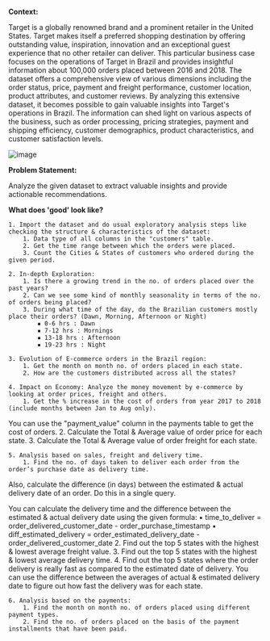 **Context:**

Target is a globally renowned brand and a prominent retailer in the United States. Target makes itself a preferred shopping destination by offering outstanding value, inspiration, innovation and an exceptional guest experience that no other retailer can deliver.
This particular business case focuses on the operations of Target in Brazil and provides insightful information about 100,000 orders placed between 2016 and 2018. The dataset offers a comprehensive view of various dimensions including the order status, price, payment and freight performance, customer location, product attributes, and customer reviews.
By analyzing this extensive dataset, it becomes possible to gain valuable insights into Target's operations in Brazil. The information can shed light on various aspects of the business, such as order processing, pricing strategies, payment and shipping efficiency, customer demographics, product characteristics, and customer satisfaction levels.

![image](https://github.com/christinajoice/Target-SQL-Project/assets/29749411/1f4423c6-026a-4507-842c-66b9d6e6ab98)


**Problem Statement:**

Analyze the given dataset to extract valuable insights and provide actionable recommendations.

**What does 'good' look like?**

    1. Import the dataset and do usual exploratory analysis steps like checking the structure & characteristics of the dataset:
        1. Data type of all columns in the "customers" table.
        2. Get the time range between which the orders were placed.
        3. Count the Cities & States of customers who ordered during the given period.

    2. In-depth Exploration:
        1. Is there a growing trend in the no. of orders placed over the past years?
        2. Can we see some kind of monthly seasonality in terms of the no. of orders being placed?
        3. During what time of the day, do the Brazilian customers mostly place their orders? (Dawn, Morning, Afternoon or Night)
            ▪ 0-6 hrs : Dawn
            ▪ 7-12 hrs : Mornings
            ▪ 13-18 hrs : Afternoon
            ▪ 19-23 hrs : Night
              
    3. Evolution of E-commerce orders in the Brazil region:
        1. Get the month on month no. of orders placed in each state.
        2. How are the customers distributed across all the states?

    4. Impact on Economy: Analyze the money movement by e-commerce by looking at order prices, freight and others.
        1. Get the % increase in the cost of orders from year 2017 to 2018 (include months between Jan to Aug only).
You can use the "payment_value" column in the payments table to get the cost of orders.
        2. Calculate the Total & Average value of order price for each state.
        3. Calculate the Total & Average value of order freight for each state.

    5. Analysis based on sales, freight and delivery time.
        1. Find the no. of days taken to deliver each order from the order’s purchase date as delivery time.
Also, calculate the difference (in days) between the estimated & actual delivery date of an order.
Do this in a single query.

You can calculate the delivery time and the difference between the estimated & actual delivery date using the given formula:
            ▪ time_to_deliver = order_delivered_customer_date - order_purchase_timestamp
            ▪ diff_estimated_delivery = order_estimated_delivery_date - order_delivered_customer_date
        2. Find out the top 5 states with the highest & lowest average freight value.
        3. Find out the top 5 states with the highest & lowest average delivery time.
        4. Find out the top 5 states where the order delivery is really fast as compared to the estimated date of delivery.
You can use the difference between the averages of actual & estimated delivery date to figure out how fast the delivery was for each state.

    6. Analysis based on the payments:
        1. Find the month on month no. of orders placed using different payment types.
        2. Find the no. of orders placed on the basis of the payment installments that have been paid.
